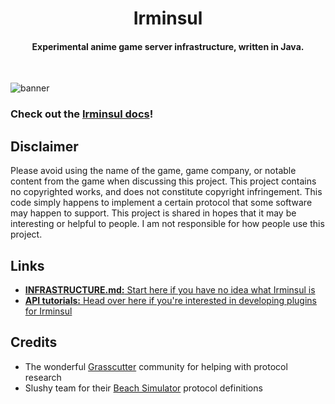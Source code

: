 <h1 align="center">Irminsul</h1>
<h4 align="center">Experimental anime game server infrastructure, written in Java.</h4>
<br>

![banner](https://github.com/user-attachments/assets/126e13fa-d6c0-4fc5-bfee-735b18b444bb)

### Check out the [Irminsul docs](https://irminsul.gitbook.io/irminsul)!

## Disclaimer
Please avoid using the name of the game, game company, or notable content from the game when discussing this project.
This project contains no copyrighted works, and does not constitute copyright infringement. This code simply happens
to implement a certain protocol that some software may happen to support. This project is shared in hopes that it may
be interesting or helpful to people. I am not responsible for how people use this project.

## Links
- [<b>INFRASTRUCTURE.md:</b> Start here if you have no idea what Irminsul is](docs/INFRASTRUCTURE.md)
- [<b>API tutorials:</b> Head over here if you're interested in developing plugins 
for Irminsul](https://irminsul.gitbook.io/irminsul/api/api-tutorials)

## Credits
- The wonderful [Grasscutter](https://github.com/Grasscutters/Grasscutter) community for helping with protocol research
- Slushy team for their [Beach Simulator](https://github.com/SlushinPS/beach-simulator) protocol definitions
